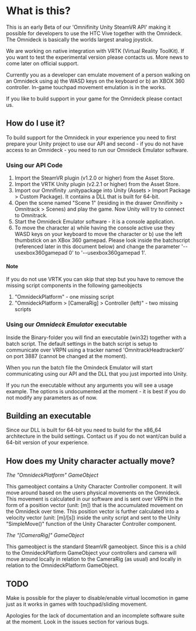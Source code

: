 #  What is this?
This is an early Beta of our 'Omnifinity Unity SteamVR API' making it possible for developers to use the HTC Vive together with the Omnideck. The Omnideck is basically the worlds largest analog joystick.

We are working on native integration with VRTK (Virtual Reality ToolKit). If you want to test the experimental version please contacts us. More news to come later on official support.

Currently you as a developer can emulate movement of a person walking on an Omnideck using a) the WASD keys on the keyboard or b) an XBOX 360 controller. In-game touchpad movement emulation is in the works. 

If you like to build support in your game for the Omnideck please contact us.   

##  How do I use it?
To build support for the Omnideck in your experience you need to first prepare your Unity project to use our API and second - if you do not have access to an Omnideck - you need to run our Omnideck Emulator software.

### Using our API Code
1. Import the SteamVR plugin (v1.2.0 or higher) from the Asset Store.
2. Import the VRTK Unity plugin (v2.2.1 or higher) from the Asset Store.
3. Import our Omnifinity .unitypackage into Unity (Assets > Import Package > Custom Package). It contains a DLL that is built for 64-bit.
4. Open the scene named "Scene 1" (residing in the drawer Omnifinity > Omnitrack > Scenes) and play the game. Now Unity will try to connect to Omnitrack. 
5. Start the Omnideck Emulator software - it is a console application.
6. To move the character a) while having the console active use they WASD keys on your keyboard to move the character or b) use the left thumbstick on an XBox 360 gamepad. Please look inside the batchscript (referenced later in this document below) and change the parameter '--usexbox360gamepad 0' to '--usexbox360gamepad 1'. 

#### Note
If you do not use VRTK you can skip that step but you have to remove the missing script components in the following gameobjects

1. "OmnideckPlatform" - one missing script
2. "OmnideckPlatform > [CameraRig] > Controller (left)" - two missing scripts

### Using our *Omnideck Emulator* executable
Inside the Binary-folder you will find an executable (win32) together with a batch script. The default settings in the batch script is setup to communicate over VRPN using a tracker named 'OmnitrackHeadtracker0' on port 3887 (cannot be changed at the moment). 

When you run the batch file the Omindeck Emulator will start communicating using our API and the DLL that you just imported into Unity. 

If you run the executable without any arguments you will see a usage example. The options is undocumented at the moment - it is best if you do not modify any parameters as of now.

## Building an executable
Since our DLL is built for 64-bit you need to build for the x86_64 architecture in the build settings. Contact us if you do not want/can build a 64-bit version of your experience. 

## How does my Unity character actually move?

*The "OmnideckPlatform" GameObject*

This gameobject contains a Unity Character Controller component. It will move around based on the users physical movements on the Omnideck. This movement is calculated in our software and is sent over VRPN in the form of a position vector (unit: [m]) that is the accumulated movement on the Omnideck over time. This position vector is further calculated into a velocity vector (unit: [m]/[s]) inside the unity script and sent to the Unity "SimpleMove()" function of the Unity Character Controller component.

*The "[CameraRig]" GameObject*

This gameobject is the standard SteamVR gameobject. Since this is a child to the OmnideckPlatform GameObject your controllers and camera will move around locally in relation to the CameraRig (as usual) and locally in relation to the OmnideckPlatform GameObject. 


## TODO
Make is possible for the player to disable/enable virtual locomotion in game just as it works in games with touchpad/sliding movement.    

Apologies for the lack of documentation and an incomplete software suite at the moment. Look in the issues section for various bugs. 